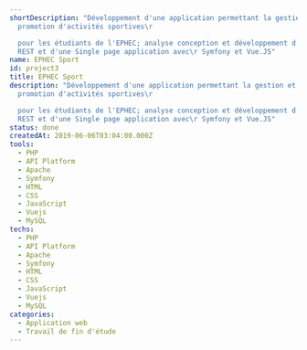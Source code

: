 ```yaml
---
shortDescription: "Développement d'une application permettant la gestion et la
  promotion d'activités sportives\r

  pour les étudiants de l'EPHEC; analyse conception et développement d'une API
  REST et d'une Single page application avec\r Symfony et Vue.JS"
name: EPHEC Sport
id: project3
title: EPHEC Sport
description: "Développement d'une application permettant la gestion et la
  promotion d'activités sportives\r

  pour les étudiants de l'EPHEC; analyse conception et développement d'une API
  REST et d'une Single page application avec\r Symfony et Vue.JS"
status: done
createdAt: 2019-06-06T03:04:00.000Z
tools:
  - PHP
  - API Platform
  - Apache
  - Symfony
  - HTML
  - CSS
  - JavaScript
  - Vuejs
  - MySQL
techs:
  - PHP
  - API Platform
  - Apache
  - Symfony
  - HTML
  - CSS
  - JavaScript
  - Vuejs
  - MySQL
categories:
  - Application web
  - Travail de fin d'étude
---
```

